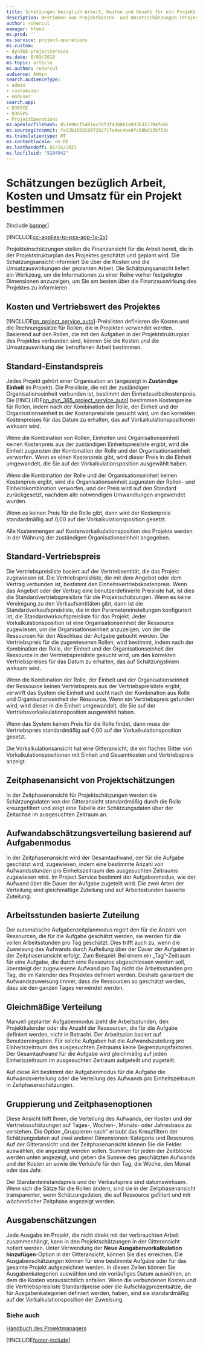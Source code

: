 ```yaml
---
title: Schätzungen bezüglich Arbeit, Kosten und Umsatz für ein Projekt bestimmen
description: Bestimmen von Projektkosten- und Umsatzschätzungen (Project Service)
author: ruhercul
manager: kfend
ms.prod: ''
ms.service: project-operations
ms.custom:
- dyn365-projectservice
ms.date: 8/03/2018
ms.topic: article
ms.author: ruhercul
audience: Admin
search.audienceType:
- admin
- customizer
- enduser
search.app:
- D365CE
- D365PS
- ProjectOperations
ms.openlocfilehash: 851e98cf5481ec7df3f430801a9d3b327794f68c
ms.sourcegitcommit: fa32b1893286f20271fa4ec4be8fc68bd135f53c
ms.translationtype: HT
ms.contentlocale: de-DE
ms.lasthandoff: 02/15/2021
ms.locfileid: "5284942"
---
```

# <a name="determine-project-cost-and-revenue-estimates"></a>Schätzungen bezüglich Arbeit, Kosten und Umsatz für ein Projekt bestimmen 

[!include [banner](../includes/psa-now-project-operations.md)]

[!INCLUDE[cc-applies-to-psa-app-1x-2x](../includes/cc-applies-to-psa-app-1x-2x.md)]

Projekteinschätzungen stellen die Finanzansicht für die Arbeit bereit, die in der Projektstrukturplan des Projektes geschätzt und geplant wird. Die Schätzungsansicht informiert Sie über die Kosten und die Umsatzauswirkungen der geplanten Arbeit. Die Schätzungsansicht liefert ein Werkzeug, um die Informationen zu einer Reihe vorher festgelegter Dimensionen anzuzeigen, um Sie am besten über die Finanzauswirkung des Projektes zu informieren.  
  
## <a name="cost-and-sales-value-of-the-project"></a>Kosten und Vertriebswert des Projektes  
[!INCLUDE[pn_project_service_auto](../includes/pn-project-service-auto.md)]-Preislisten definieren die Kosten und die Rechnungssätze für Rollen, die in Projekten verwendet werden. Basierend auf den Rollen, die mit den Aufgaben in der Projektstrukturplan des Projektes verbunden sind, können Sie die Kosten und die Umsatzauswirkung der betroffenen Arbeit bestimmen.  
  
## <a name="cost-price-defaulting"></a>Standard-Einstandspreis  
Jedes Projekt gehört einer Organisation an (angezeigt in **Zuständige Einheit** im Projekt). Die Preisliste, die mit der zuständigen Organisationseinheit verbunden ist, bestimmt den Einheitsselbstkostenpreis. Die [!INCLUDE[pn_dyn_365_project_service_auto](../includes/pn-dyn-365-project-service-auto.md)] bestimmen Kostenpreise für Rollen, indem nach der Kombination der Rolle, der Einheit und der Organisationseinheit in der Kostenpreisliste gesucht wird, um den korrekten Kostenpreises für das Datum zu erhalten, das auf Vorkalkulationspositionen wirksam wird.  
  
Wenn die Kombination von Rollen, Einheiten und Organisationseinheit keinen Kostenpreis aus der zuständigen Einheitspreisliste ergibt, wird die Einheit zugunsten der Kombination der Rolle und der Organisationseinheit verworfen. Wenn es einen Kostenpreis gibt, wird dieser Preis in die Einheit umgewandelt, die Sie auf der Vorkalkulationsposition ausgewählt haben.  
  
Wenn die Kombination der Rolle und der Organisationseinheit keinen Kostenpreis ergibt, wird die Organisationseinheit zugunsten der Rollen- und Einheitskombination verworfen, und der Preis wird auf den Standard zurückgesetzt, nachdem alle notwendigen Umwandlungen angewendet wurden.  
  
 Wenn es keinen Preis für die Rolle gibt, dann wird der Kostenpreis standardmäßig auf 0,00 auf der Vorkalkulationsposition gesetzt.  
  
 Alle Kostenmengen auf Kostenvorkalkulationsposition des Projekts werden in der Währung der zuständigen Organisationseinheit angegeben.  
  
## <a name="sales-price-defaulting"></a>Standard-Vertriebspreis  
Die Vertriebspreisliste basiert auf der Vertriebsentität, die das Projekt zugewiesen ist. Die Vertriebspreisliste, die mit dem Angebot oder dem Vertrag verbunden ist, bestimmt den Einheitsvertriebskostenpreis. Wenn das Angebot oder der Vertrag eine benutzerdefinierte Preisliste hat, ist dies die Standardvertriebspreisliste für die Projektschätzungen. Wenn es keine Vereinigung zu den Verkaufsentitäten gibt, dann ist die Standardverkaufspreisliste, die in den Parametereinstellungen konfiguriert ist, die Standardverkaufspreisliste für das Projekt. Jeder Vorkalkulationsposition ist eine Organisationseinheit der Ressource zugewiesen, um die Organisationseinheit anzuzeigen, von der die Ressourcen für den Abschluss der Aufgabe gebucht werden. Der Vertriebspreis für die zugewiesenen Rollen, wird bestimmt, indem nach der Kombination der Rolle, der Einheit und der Organisationseinheit der Ressource in der Vertriebspreisliste gesucht wird, um den korrekten Vertriebspreises für das Datum zu erhalten, das auf Schätzungslinien wirksam wird.  
  
Wenn die Kombination der Rolle, der Einheit und der Organisationseinheit der Ressource keinen Vertriebspreis aus der Vertriebspreisliste ergibt, verwirft das System die Einheit und sucht nach der Kombination aus Rolle und Organisationseinheit der Ressource. Wenn ein Vertriebspreis gefunden wird, wird dieser in die Einheit umgewandelt, die Sie auf der Vertriebsvorkalkulationsposition ausgewählt haben.  
  
Wenn das System keinen Preis für die Rolle findet, dann muss der Vertriebspreis standardmäßig auf 0,00 auf der Vorkalkulationsposition gesetzt.  
  
Die Vorkalkulationsansicht hat eine Gitteransicht, die ein flaches Gitter von Vorkalkulationspositionen mit Einheit und Gesamtkosten und Vertriebspreis anzeigt.  
  
## <a name="time-phased-view-of-project-estimates"></a>Zeitphasenansicht von Projektschätzungen  
In der Zeitphasenansicht für Projektschätzungen werden die Schätzungsdaten von der Gitteransicht standardmäßig durch die Rolle kreuzgefiltert und zeigt eine Tabelle der Schätzungsdaten über der Zeitachse im ausgesuchten Zeitraum an.  
  
## <a name="effort-estimate-allocation-based-on-task-mode"></a>Aufwandabschätzungsverteilung basierend auf Aufgabenmodus  
In der Zeitphasenansicht wird der Gesamtaufwand, der für die Aufgabe geschätzt wird, zugewiesen, indem eine bestimmte Anzahl von Aufwandsstunden pro Einheitszeitraum des ausgesuchten Zeitraums zugewiesen wird. Im Project Service bestimmt der Aufgabenmodus, wie der Aufwand über die Dauer der Aufgabe zugeteilt wird. Die zwei Arten der Verteilung sind gleichmäßige Zuteilung und auf Arbeitsstunden basierte Zuteilung. 
  
## <a name="work-hours-based-allocation"></a>Arbeitsstunden basierte Zuteilung  
Der automatische Aufgabenzeitplanmodus regelt den für die Anzahl von Ressourcen, die für die Aufgabe geschätzt werden, sie werden für die vollen Arbeitsstunden pro Tag geschätzt. Dies trifft auch zu, wenn die Zuweisung des Aufwands durch Aufteilung über der Dauer der Aufgaben in der Zeitphasenansicht erfolgt. Zum Beispiel: Bei einem ein „Tag”-Zeitraum für eine Aufgabe, die durch eine Ressource abgeschlossen werden soll, übersteigt der zugewiesene Aufwand pro Tag nicht die Arbeitsstunden pro Tag, die im Kalender des Projektes definiert werden. Deshalb garantiert die Aufwandszuweisung immer, dass die Ressourcen so geschätzt werden, dass sie den ganzen Tages verwendet werden.  
  
## <a name="even-distribution"></a>Gleichmäßige Verteilung  
Manuell geplanter Aufgabenmodus zieht die Arbeitsstunden, den Projektkalender oder die Anzahl der Ressourcen, die für die Aufgabe definiert werden, nicht in Betracht. Der Arbeitsplan basiert auf Benutzereingaben. Für solche Aufgaben hat die Aufwandszuteilung pro Einheitszeitraum des ausgesuchten Zeitraums keine Begrenzungsfaktoren. Der Gesamtaufwand für die Aufgabe wird gleichmäßig auf jeden Einheitszeitraum im ausgesuchten Zeitraum aufgeteilt und zugeteilt.  
  
Auf diese Art bestimmt der Aufgabenmodus für die Aufgabe die Aufwandsverteilung oder die Verteilung des Aufwands pro Einheitszeitraum in Zeitphasenschätzungen.  
  
## <a name="grouping-and-time-phasing-options"></a>Gruppierung und Zeitphasenoptionen  
Diese Ansicht hilft Ihnen, die Verteilung des Aufwands, der Kosten und der Vertriebsschätzungen auf Tages-, Wochen-, Monats- oder Jahresbasis zu verstehen. Die Option „Gruppieren nach” erlaubt das Kreuzfiltern der Schätzungsdaten auf zwei anderer Dimensionen: Kategorie und Ressource. Auf der Gitteransicht und der Zeitphasenansicht können Sie die Felder auswählen, die angezeigt werden sollen. Summen für jeden der Zeitblöcke werden unten angezeigt, und geben die Summe des geschätzten Aufwands und der Kosten an sowie die Verkäufe für den Tag, die Woche, den Monat oder das Jahr.  
  
Der Standardeinstandspreis und der Verkaufspreis sind datumswirksam. Wenn sich die Sätze für die Rollen ändern, sind sie in der Zeitphasenansicht transparenter, wenn Schätzungsdaten, die auf Ressource gefiltert und mit wöchentlicher Zeitphase angezeigt werden.  
  
## <a name="expense-estimates"></a>Ausgabenschätzungen  
Jede Ausgabe im Projekt, die nicht direkt mit der verbrauchten Arbeit zusammenhängt, kann in den Projektschätzungen in der Gitteransicht notiert werden. Unter Verwendung der **Neue Ausgabenvorkalkulation hinzufügen**-Option in der Gitteransicht, können Sie dies erreichen. Die Ausgabenschätzungen können für eine bestimmte Aufgabe oder für das gesamte Projekt aufgezeichnet werden. In diesen Zeilen können Sie Ausgabenkategorien auswählen und ein vorläufiges Datum auswählen, an dem die Kosten voraussichtlich anfallen. Wenn die verbundenen Kosten und die Vertriebspreisliste Standardpreise oder die Aufschlagprozentsätze, die für Ausgabenkategorien definiert werden, haben, sind sie standardmäßig auf der Vorkalkulationsposition der Zuweisung.  
  
### <a name="see-also"></a>Siehe auch  
 [Handbuch des Projektmanagers](../psa/project-manager-guide.md)


[!INCLUDE[footer-include](../includes/footer-banner.md)]